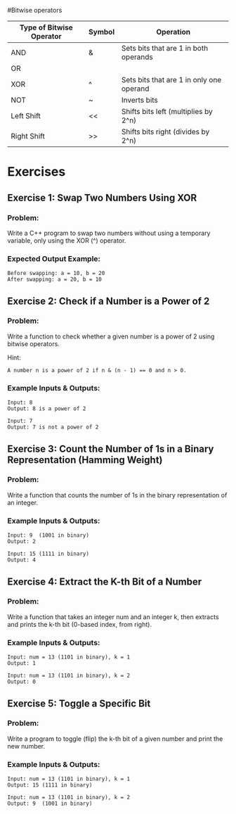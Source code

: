 #Bitwise operators

| Type of Bitwise Operator | Symbol | Operation                                     |
|--------------------------|--------|-----------------------------------------------|
| AND                      | &      | Sets bits that are 1 in both operands         |
| OR                       | |      | Sets bits that are 1 in either operand        |
| XOR                      | ^      | Sets bits that are 1 in only one operand      |
| NOT                      | ~      | Inverts bits                                  |
| Left Shift               | <<     | Shifts bits left (multiplies by 2^n)          |
| Right Shift              | >>     | Shifts bits right (divides by 2^n)            |



# Exercises
## Exercise 1: Swap Two Numbers Using XOR

### Problem:
Write a C++ program to swap two numbers without using a temporary variable, only using the XOR (^) operator.

### Expected Output Example:
```
Before swapping: a = 10, b = 20
After swapping: a = 20, b = 10
```
## Exercise 2: Check if a Number is a Power of 2

### Problem:
Write a function to check whether a given number is a power of 2 using bitwise operators.

Hint:

    A number n is a power of 2 if n & (n - 1) == 0 and n > 0.

### Example Inputs & Outputs:
```
Input: 8
Output: 8 is a power of 2

Input: 7
Output: 7 is not a power of 2
```

## Exercise 3: Count the Number of 1s in a Binary Representation (Hamming Weight)

### Problem:
Write a function that counts the number of 1s in the binary representation of an integer.

### Example Inputs & Outputs:
```
Input: 9  (1001 in binary)
Output: 2

Input: 15 (1111 in binary)
Output: 4
```

## Exercise 4: Extract the K-th Bit of a Number

### Problem:
Write a function that takes an integer num and an integer k, then extracts and prints the k-th bit (0-based index, from right).

### Example Inputs & Outputs:
```
Input: num = 13 (1101 in binary), k = 1
Output: 1

Input: num = 13 (1101 in binary), k = 2
Output: 0
```

## Exercise 5: Toggle a Specific Bit

### Problem:
Write a program to toggle (flip) the k-th bit of a given number and print the new number.

### Example Inputs & Outputs:
```
Input: num = 13 (1101 in binary), k = 1
Output: 15 (1111 in binary)

Input: num = 13 (1101 in binary), k = 2
Output: 9  (1001 in binary)
```
